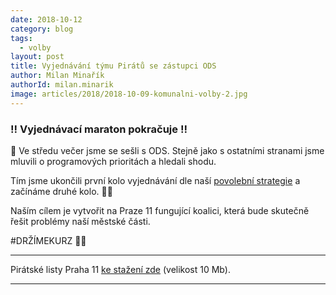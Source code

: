 ```yaml
---
date: 2018-10-12
category: blog
tags:
  - volby
layout: post
title: Vyjednávání týmu Pirátů se zástupci ODS
author: Milan Minařík
authorId: milan.minarik
image: articles/2018/2018-10-09-komunalni-volby-2.jpg
---
```



### ‼️ Vyjednávací maraton pokračuje ‼️

📢 Ve středu večer jsme se sešli s ODS. Stejně jako s ostatními stranami jsme mluvili o programových prioritách a hledali shodu.

Tím jsme ukončili první kolo vyjednávání dle naší 
<a href="/komunalni-volby-2018/povolebni-strategie/">povolební strategie</a> a začínáme druhé kolo. 🏴🏴

Naším cílem je vytvořit na Praze 11 fungující koalici, která bude skutečně řešit problémy naší městské části.

#DRŽÍMEKURZ 🏴🏴


---

Pirátské listy Praha 11 [ke stažení zde](/assets/pdf/2018-07-10-praha-11.pdf) (velikost 10 Mb).

- - -
